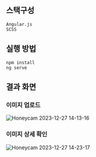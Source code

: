 ## 스택구성
```
Angular.js
SCSS
```

## 실행 방법
```
npm install
ng serve
```

## 결과 화면

### 이미지 업로드
![Honeycam 2023-12-27 14-13-16](https://github.com/dlsxody1/wayne-assignment/assets/62875596/08abed88-42d6-4820-8333-eec95ba6dc55)


### 이미지 상세 확인
![Honeycam 2023-12-27 14-23-17](https://github.com/dlsxody1/wayne-assignment/assets/62875596/dd699df4-05fe-46ae-a147-7c1f8741d6b8)
